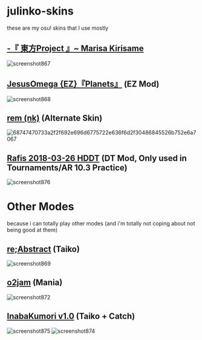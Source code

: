 # julinko-skins
these are my osu! skins that I use mostly

## [ -『 東方Project 』~ Marisa Kirisame](https://www.reddit.com/r/OsuSkins/comments/ooup3k/%E6%9D%B1%E6%96%B9project_marisa_kirisame_hdstd_only169/)
![screenshot867](https://user-images.githubusercontent.com/47834577/175839115-5f741cd1-08c1-4c66-b2ac-8a88af1c4a0a.jpg)

## [JesusOmega {EZ}『Planets』](https://skins.osuck.net/index.php?newsid=1489) (EZ Mod)
![screenshot868](https://user-images.githubusercontent.com/47834577/175839207-a4a6b041-ac7e-497a-ab2c-816e8db05b5d.jpg)

## [rem (nk)](https://drive.google.com/file/d/1iWhOJTTTWZ6lSBdUmLhdRlYrBCtYDOVA/view) (Alternate Skin)
![68747470733a2f2f692e696d6775722e636f6d2f30486845526b752e6a7067](https://user-images.githubusercontent.com/47834577/177021586-7ceda113-67e3-4d74-b8e3-e960c33f9738.jpg)

## [Rafis 2018-03-26 HDDT](https://skins.osuck.net/index.php?newsid=166) (DT Mod, Only used in Tournaments/AR 10.3 Practice)
![screenshot876](https://user-images.githubusercontent.com/47834577/175840117-32b9690e-93ac-4fa4-936b-561cc6acff16.jpg)

# Other Modes
because i can totally play other modes (and i'm totally not coping about not being good at them)

## [re;Abstract](https://skins.osuck.net/index.php?newsid=1346) (Taiko)
![screenshot869](https://user-images.githubusercontent.com/47834577/175839640-9179df05-7b55-4c91-8c4a-6419bafeeb81.jpg)

## [o2jam](https://skins.osuck.net/index.php?newsid=1382) (Mania)
![screenshot872](https://user-images.githubusercontent.com/47834577/175839769-90eeaa94-f54c-40f8-9fdc-1fcfcf5b9961.jpg)

## [InabaKumori v1.0](https://skins.osuck.net/index.php?newsid=2121) (Taiko + Catch)
![screenshot875](https://user-images.githubusercontent.com/47834577/175839955-574728e7-aeaf-4878-bf99-df68ab8b61e1.jpg)
![screenshot874](https://user-images.githubusercontent.com/47834577/175839902-489b2790-48b8-4461-8e54-1a1d305afa88.jpg)
